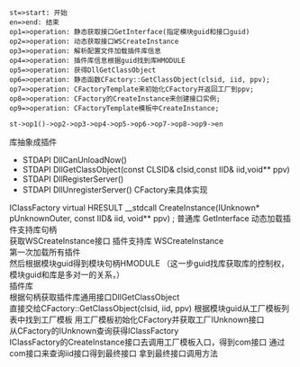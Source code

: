 ```flow
st=>start: 开始 
en=>end: 结束 
op1=>operation: 静态获取接口GetInterface(指定模块guid和接口guid)
op2=>operation: 动态获取接口WSCreateInstance
op3=>operation: 解析配置文件加载插件库信息
op4=>operation: 插件库信息根据guid找到库HMODULE
op5=>operation: 获得DllGetClassObject
op6=>operation: 静态函数CFactory::GetClassObject(clsid, iid, ppv);
op7=>operation: CFactoryTemplate来初始化CFactory并返回工厂到ppv;
op8=>operation: CFactory的CreateInstance来创建接口实例;
op9=>operation: CFactoryTemplate模板中CreateInstance;

st->op1()->op2->op3->op4->op5->op6->op7->op8->op9->en 

```
库抽象成插件
* STDAPI DllCanUnloadNow()
* STDAPI DllGetClassObject(const CLSID& clsid,const IID& iid,void\*\* ppv)
* STDAPI DllRegisterServer()
* STDAPI DllUnregisterServer()
CFactory来具体实现

IClassFactory
virtual HRESULT \_\_stdcall CreateInstance(IUnknown* pUnknownOuter,
	                                         const IID& iid,
	                                         void** ppv) ;
普通库         GetInterface 
  动态加载插件支持库句柄   
  获取WSCreateInstance接口
插件支持库     WSCreateInstance  
  第一次加载所有插件  
  然后根据模块guid得到模块句柄HMODULE （这一步guid找库获取库的控制权，模块guid和库是多对一的关系，）   
插件库  
 根据句柄获取插件库通用接口DllGetClassObject  
 直接交给CFactory::GetClassObject(clsid, iid, ppv) 
 根据模块guid从工厂模板列表中找到工厂模板
 用工厂模板初始化CFactory并获取工厂IUnknown接口  
 从CFactory的IUnknown查询获得IClassFactory  
 IClassFactory的CreateInstance接口去调用工厂模板入口，得到com接口
 通过com接口来查询iid接口得到最终接口
 拿到最终接口调用方法
